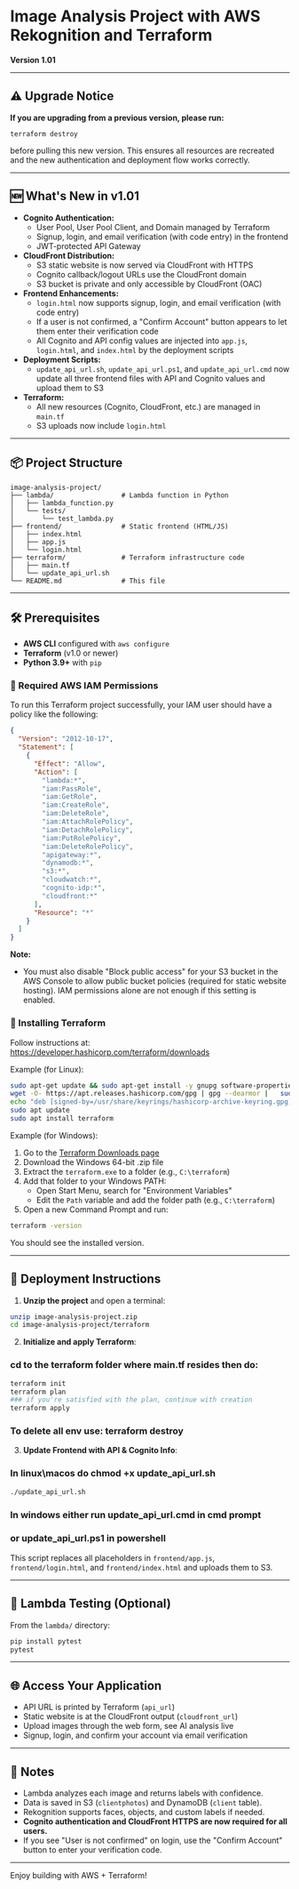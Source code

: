 # Image Analysis Project with AWS Rekognition and Terraform

**Version 1.01**

---

## ⚠️ Upgrade Notice

**If you are upgrading from a previous version, please run:**

```
terraform destroy
```

before pulling this new version. This ensures all resources are recreated and the new authentication and deployment flow works correctly.

---

## 🆕 What's New in v1.01

- **Cognito Authentication:**
  - User Pool, User Pool Client, and Domain managed by Terraform
  - Signup, login, and email verification (with code entry) in the frontend
  - JWT-protected API Gateway
- **CloudFront Distribution:**
  - S3 static website is now served via CloudFront with HTTPS
  - Cognito callback/logout URLs use the CloudFront domain
  - S3 bucket is private and only accessible by CloudFront (OAC)
- **Frontend Enhancements:**
  - `login.html` now supports signup, login, and email verification (with code entry)
  - If a user is not confirmed, a "Confirm Account" button appears to let them enter their verification code
  - All Cognito and API config values are injected into `app.js`, `login.html`, and `index.html` by the deployment scripts
- **Deployment Scripts:**
  - `update_api_url.sh`, `update_api_url.ps1`, and `update_api_url.cmd` now update all three frontend files with API and Cognito values and upload them to S3
- **Terraform:**
  - All new resources (Cognito, CloudFront, etc.) are managed in `main.tf`
  - S3 uploads now include `login.html`

---

## 📦 Project Structure

```
image-analysis-project/
├── lambda/                 # Lambda function in Python
│   ├── lambda_function.py
│   └── tests/
│       └── test_lambda.py
├── frontend/               # Static frontend (HTML/JS)
│   ├── index.html
│   ├── app.js
│   └── login.html
├── terraform/              # Terraform infrastructure code
│   ├── main.tf
│   └── update_api_url.sh
└── README.md               # This file
```

---

## 🛠 Prerequisites

- **AWS CLI** configured with `aws configure`
- **Terraform** (v1.0 or newer)
- **Python 3.9+** with `pip`

### 🔑 Required AWS IAM Permissions

To run this Terraform project successfully, your IAM user should have a policy like the following:

```json
{
  "Version": "2012-10-17",
  "Statement": [
    {
      "Effect": "Allow",
      "Action": [
        "lambda:*",
        "iam:PassRole",
        "iam:GetRole",
        "iam:CreateRole",
        "iam:DeleteRole",
        "iam:AttachRolePolicy",
        "iam:DetachRolePolicy",
        "iam:PutRolePolicy",
        "iam:DeleteRolePolicy",
        "apigateway:*",
        "dynamodb:*",
        "s3:*",
        "cloudwatch:*",
        "cognito-idp:*",
        "cloudfront:*"
      ],
      "Resource": "*"
    }
  ]
}
```

**Note:**
- You must also disable "Block public access" for your S3 bucket in the AWS Console to allow public bucket policies (required for static website hosting). IAM permissions alone are not enough if this setting is enabled.

### 🔽 Installing Terraform

Follow instructions at: https://developer.hashicorp.com/terraform/downloads

Example (for Linux):
```bash
sudo apt-get update && sudo apt-get install -y gnupg software-properties-common
wget -O- https://apt.releases.hashicorp.com/gpg | gpg --dearmor |   sudo tee /usr/share/keyrings/hashicorp-archive-keyring.gpg > /dev/null
echo "deb [signed-by=/usr/share/keyrings/hashicorp-archive-keyring.gpg]   https://apt.releases.hashicorp.com $(lsb_release -cs) main" |   sudo tee /etc/apt/sources.list.d/hashicorp.list
sudo apt update
sudo apt install terraform
```

Example (for Windows):
1. Go to the [Terraform Downloads page](https://developer.hashicorp.com/terraform/downloads)
2. Download the Windows 64-bit .zip file
3. Extract the `terraform.exe` to a folder (e.g., `C:\terraform`)
4. Add that folder to your Windows PATH:
   - Open Start Menu, search for "Environment Variables"
   - Edit the `Path` variable and add the folder path (e.g., `C:\terraform`)
5. Open a new Command Prompt and run:
```cmd
terraform -version
```
You should see the installed version.

---

## 🚀 Deployment Instructions

1. **Unzip the project** and open a terminal:
```bash
unzip image-analysis-project.zip
cd image-analysis-project/terraform
```

2. **Initialize and apply Terraform**:
### cd to the terraform folder where main.tf resides then do:
```bash
terraform init
terraform plan 
### if you're satisfied with the plan, continue with creation 
terraform apply
```
### To delete all env use: terraform destroy  

3. **Update Frontend with API & Cognito Info**:
### In linux\macos do chmod +x update_api_url.sh
```bash
./update_api_url.sh
```
### In windows either run  update_api_url.cmd in cmd prompt 
### or update_api_url.ps1 in powershell

This script replaces all placeholders in `frontend/app.js`, `frontend/login.html`, and `frontend/index.html` and uploads them to S3.

---

## 🧪 Lambda Testing (Optional)

From the `lambda/` directory:
```bash
pip install pytest
pytest
```

---

## 🌐 Access Your Application

- API URL is printed by Terraform (`api_url`)
- Static website is at the CloudFront output (`cloudfront_url`)
- Upload images through the web form, see AI analysis live
- Signup, login, and confirm your account via email verification

---

## 🧾 Notes

- Lambda analyzes each image and returns labels with confidence.
- Data is saved in S3 (`clientphotos`) and DynamoDB (`client` table).
- Rekognition supports faces, objects, and custom labels if needed.
- **Cognito authentication and CloudFront HTTPS are now required for all users.**
- If you see "User is not confirmed" on login, use the "Confirm Account" button to enter your verification code.

---

Enjoy building with AWS + Terraform!
